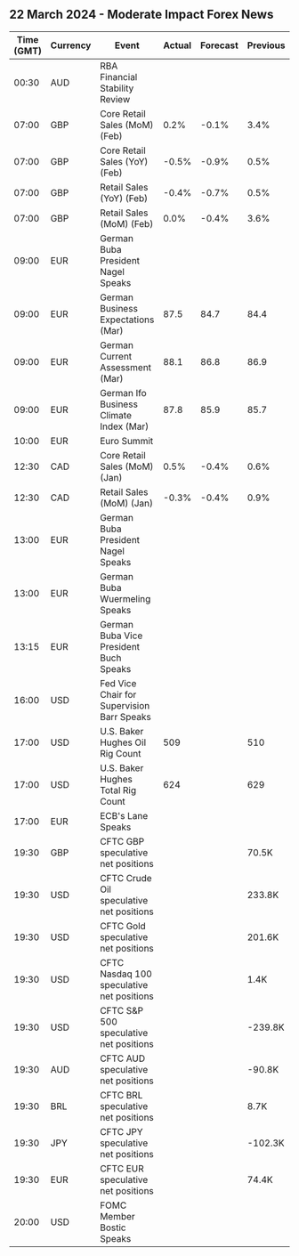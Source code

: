 ## 22 March 2024 - Moderate Impact Forex News

| Time (GMT) | Currency | Event | Actual | Forecast | Previous |
|------|----------|-------|--------|----------|----------|
| 00:30 | AUD | RBA Financial Stability Review |  |  |  |
| 07:00 | GBP | Core Retail Sales (MoM) (Feb) | 0.2% | -0.1% | 3.4% |
| 07:00 | GBP | Core Retail Sales (YoY) (Feb) | -0.5% | -0.9% | 0.5% |
| 07:00 | GBP | Retail Sales (YoY) (Feb) | -0.4% | -0.7% | 0.5% |
| 07:00 | GBP | Retail Sales (MoM) (Feb) | 0.0% | -0.4% | 3.6% |
| 09:00 | EUR | German Buba President Nagel Speaks |  |  |  |
| 09:00 | EUR | German Business Expectations (Mar) | 87.5 | 84.7 | 84.4 |
| 09:00 | EUR | German Current Assessment (Mar) | 88.1 | 86.8 | 86.9 |
| 09:00 | EUR | German Ifo Business Climate Index (Mar) | 87.8 | 85.9 | 85.7 |
| 10:00 | EUR | Euro Summit |  |  |  |
| 12:30 | CAD | Core Retail Sales (MoM) (Jan) | 0.5% | -0.4% | 0.6% |
| 12:30 | CAD | Retail Sales (MoM) (Jan) | -0.3% | -0.4% | 0.9% |
| 13:00 | EUR | German Buba President Nagel Speaks |  |  |  |
| 13:00 | EUR | German Buba Wuermeling Speaks |  |  |  |
| 13:15 | EUR | German Buba Vice President Buch Speaks |  |  |  |
| 16:00 | USD | Fed Vice Chair for Supervision Barr Speaks |  |  |  |
| 17:00 | USD | U.S. Baker Hughes Oil Rig Count | 509 |  | 510 |
| 17:00 | USD | U.S. Baker Hughes Total Rig Count | 624 |  | 629 |
| 17:00 | EUR | ECB's Lane Speaks |  |  |  |
| 19:30 | GBP | CFTC GBP speculative net positions |  |  | 70.5K |
| 19:30 | USD | CFTC Crude Oil speculative net positions |  |  | 233.8K |
| 19:30 | USD | CFTC Gold speculative net positions |  |  | 201.6K |
| 19:30 | USD | CFTC Nasdaq 100 speculative net positions |  |  | 1.4K |
| 19:30 | USD | CFTC S&P 500 speculative net positions |  |  | -239.8K |
| 19:30 | AUD | CFTC AUD speculative net positions |  |  | -90.8K |
| 19:30 | BRL | CFTC BRL speculative net positions |  |  | 8.7K |
| 19:30 | JPY | CFTC JPY speculative net positions |  |  | -102.3K |
| 19:30 | EUR | CFTC EUR speculative net positions |  |  | 74.4K |
| 20:00 | USD | FOMC Member Bostic Speaks |  |  |  |
